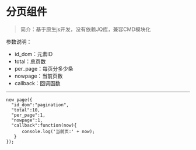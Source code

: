 分页组件
=========

> 简介：基于原生js开发，没有依赖JQ库，兼容CMD模块化

参数说明：

- id_dom：元素ID
- total：总页数
- per_page：每页分多少条
- nowpage：当前页数
- callback：回调函数


----------



    new page({
      "id_dom":"pagination",
      "total":10,
      "per_page":1,
      "nowpage":1,
      "callback":function(now){
          console.log('当前页:' + now);
       }
    });